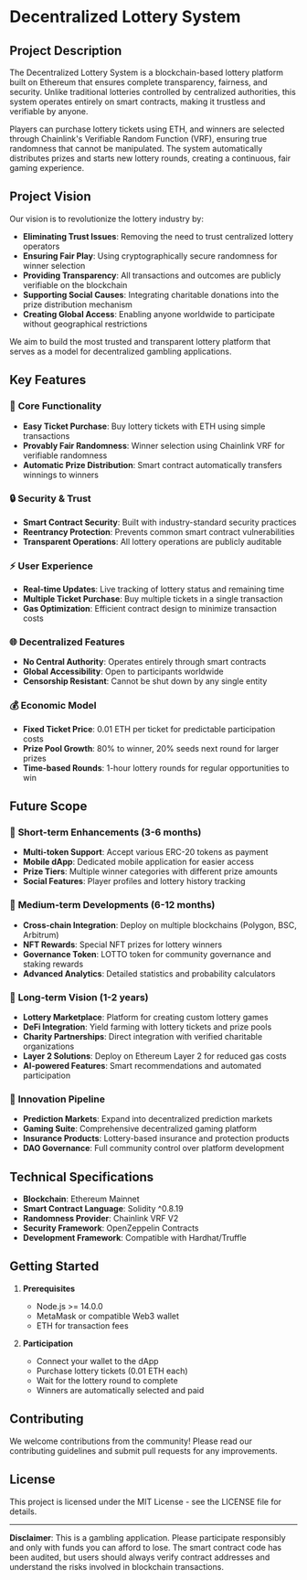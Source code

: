 # Decentralized Lottery System

## Project Description

The Decentralized Lottery System is a blockchain-based lottery platform built on Ethereum that ensures complete transparency, fairness, and security. Unlike traditional lotteries controlled by centralized authorities, this system operates entirely on smart contracts, making it trustless and verifiable by anyone.

Players can purchase lottery tickets using ETH, and winners are selected through Chainlink's Verifiable Random Function (VRF), ensuring true randomness that cannot be manipulated. The system automatically distributes prizes and starts new lottery rounds, creating a continuous, fair gaming experience.

## Project Vision

Our vision is to revolutionize the lottery industry by:

- **Eliminating Trust Issues**: Removing the need to trust centralized lottery operators
- **Ensuring Fair Play**: Using cryptographically secure randomness for winner selection
- **Providing Transparency**: All transactions and outcomes are publicly verifiable on the blockchain
- **Supporting Social Causes**: Integrating charitable donations into the prize distribution mechanism
- **Creating Global Access**: Enabling anyone worldwide to participate without geographical restrictions

We aim to build the most trusted and transparent lottery platform that serves as a model for decentralized gambling applications.

## Key Features

### 🎯 **Core Functionality**
- **Easy Ticket Purchase**: Buy lottery tickets with ETH using simple transactions
- **Provably Fair Randomness**: Winner selection using Chainlink VRF for verifiable randomness
- **Automatic Prize Distribution**: Smart contract automatically transfers winnings to winners

### 🔒 **Security & Trust**
- **Smart Contract Security**: Built with industry-standard security practices
- **Reentrancy Protection**: Prevents common smart contract vulnerabilities
- **Transparent Operations**: All lottery operations are publicly auditable

### ⚡ **User Experience**
- **Real-time Updates**: Live tracking of lottery status and remaining time
- **Multiple Ticket Purchase**: Buy multiple tickets in a single transaction
- **Gas Optimization**: Efficient contract design to minimize transaction costs

### 🌐 **Decentralized Features**
- **No Central Authority**: Operates entirely through smart contracts
- **Global Accessibility**: Open to participants worldwide
- **Censorship Resistant**: Cannot be shut down by any single entity

### 💰 **Economic Model**
- **Fixed Ticket Price**: 0.01 ETH per ticket for predictable participation costs
- **Prize Pool Growth**: 80% to winner, 20% seeds next round for larger prizes
- **Time-based Rounds**: 1-hour lottery rounds for regular opportunities to win

## Future Scope

### 🚀 **Short-term Enhancements (3-6 months)**
- **Multi-token Support**: Accept various ERC-20 tokens as payment
- **Mobile dApp**: Dedicated mobile application for easier access
- **Prize Tiers**: Multiple winner categories with different prize amounts
- **Social Features**: Player profiles and lottery history tracking

### 🎯 **Medium-term Developments (6-12 months)**
- **Cross-chain Integration**: Deploy on multiple blockchains (Polygon, BSC, Arbitrum)
- **NFT Rewards**: Special NFT prizes for lottery winners
- **Governance Token**: LOTTO token for community governance and staking rewards
- **Advanced Analytics**: Detailed statistics and probability calculators

### 🌟 **Long-term Vision (1-2 years)**
- **Lottery Marketplace**: Platform for creating custom lottery games
- **DeFi Integration**: Yield farming with lottery tickets and prize pools
- **Charity Partnerships**: Direct integration with verified charitable organizations
- **Layer 2 Solutions**: Deploy on Ethereum Layer 2 for reduced gas costs
- **AI-powered Features**: Smart recommendations and automated participation

### 🔮 **Innovation Pipeline**
- **Prediction Markets**: Expand into decentralized prediction markets
- **Gaming Suite**: Comprehensive decentralized gaming platform
- **Insurance Products**: Lottery-based insurance and protection products
- **DAO Governance**: Full community control over platform development

## Technical Specifications

- **Blockchain**: Ethereum Mainnet
- **Smart Contract Language**: Solidity ^0.8.19
- **Randomness Provider**: Chainlink VRF V2
- **Security Framework**: OpenZeppelin Contracts
- **Development Framework**: Compatible with Hardhat/Truffle

## Getting Started

1. **Prerequisites**
   - Node.js >= 14.0.0
   - MetaMask or compatible Web3 wallet
   - ETH for transaction fees

2. **Participation**
   - Connect your wallet to the dApp
   - Purchase lottery tickets (0.01 ETH each)
   - Wait for the lottery round to complete
   - Winners are automatically selected and paid

## Contributing

We welcome contributions from the community! Please read our contributing guidelines and submit pull requests for any improvements.

## License

This project is licensed under the MIT License - see the LICENSE file for details.

---

**Disclaimer**: This is a gambling application. Please participate responsibly and only with funds you can afford to lose. The smart contract code has been audited, but users should always verify contract addresses and understand the risks involved in blockchain transactions.
